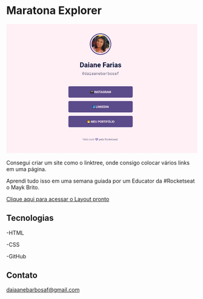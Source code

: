 # Maratona Explorer

![prewiew](./prewiew.png)

Consegui criar um site como o linktree, onde consigo colocar vários links em uma página.

Aprendi tudo isso em uma semana guiada por um Educator da #Rocketseat o Mayk Brito.

[Clique aqui para acessar o Layout pronto](https://daiaanebarbosaf.github.io/rocketlinks/)

## Tecnologias

-HTML

-CSS

-GitHub

## Contato 

daiaanebarbosaf@gmail.com
